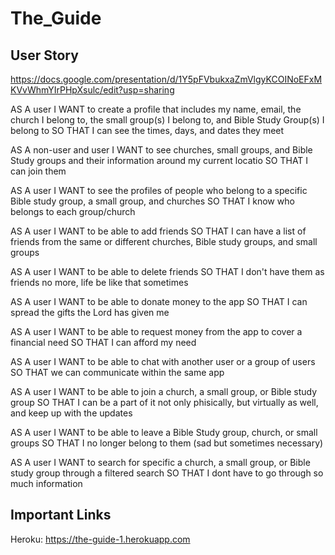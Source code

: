 # The_Guide

## User Story

https://docs.google.com/presentation/d/1Y5pFVbukxaZmVlgyKCOINoEFxMKVvWhmYIrPHpXsulc/edit?usp=sharing


AS A user
I WANT to create a profile that includes my name, email, the church I belong to, the small group(s) I belong to, and Bible Study Group(s) I belong to
SO THAT I can see the times, days, and dates they meet

AS A non-user and user
I WANT to see churches, small groups, and Bible Study groups and their information around my current locatio
SO THAT I can join them

AS A user
I WANT to see the profiles of people who belong to a specific Bible study group, a small group, and churches
SO THAT I know who belongs to each group/church

AS A user
I WANT to be able to add friends
SO THAT I can have a list of friends from the same or different churches, Bible study groups, and small groups

AS A user
I WANT to be able to delete friends
SO THAT I don't have them as friends no more, life be like that sometimes

AS A user
I WANT to be able to donate money to the app
SO THAT I can spread the gifts the Lord has given me

AS A user
I WANT to be able to request money from the app to cover a financial need
SO THAT I can afford my need

AS A user
I WANT to be able to chat with another user or a group of users
SO THAT we can communicate within the same app

AS A user
I WANT to be able to join a church, a small group, or Bible study group
SO THAT I can be a part of it not only phisically, but virtually as well, and keep up with the updates

AS A user
I WANT to be able to leave a Bible Study group, church, or small groups
SO THAT I no longer belong to them (sad but sometimes necessary)

AS A user
I WANT to search for specific a church, a small group, or Bible study group through a filtered search
SO THAT I dont have to go through so much information

## Important Links
Heroku:    https://the-guide-1.herokuapp.com